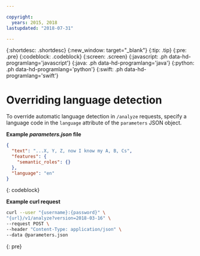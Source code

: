 ```yaml
---

copyright:
  years: 2015, 2018
lastupdated: "2018-07-31"

---
```


{:shortdesc: .shortdesc}
{:new_window: target="_blank"}
{:tip: .tip}
{:pre: .pre}
{:codeblock: .codeblock}
{:screen: .screen}
{:javascript: .ph data-hd-programlang='javascript'}
{:java: .ph data-hd-programlang='java'}
{:python: .ph data-hd-programlang='python'}
{:swift: .ph data-hd-programlang='swift'}

# Overriding language detection

To override automatic language detection in `/analyze` requests, specify a language code in the `language` attribute of the `parameters` JSON object.

__Example _parameters.json_ file__

```json
{
  "text": "...X, Y, Z, now I know my A, B, Cs",
  "features": {
    "semantic_roles": {}
  },
  "language": "en"
}
```
{: codeblock}

__Example curl request__

```bash
curl --user "{username}:{password}" \
"{url}/v1/analyze?version=2018-03-16" \
--request POST \
--header "Content-Type: application/json" \
--data @parameters.json
```
{: pre}
